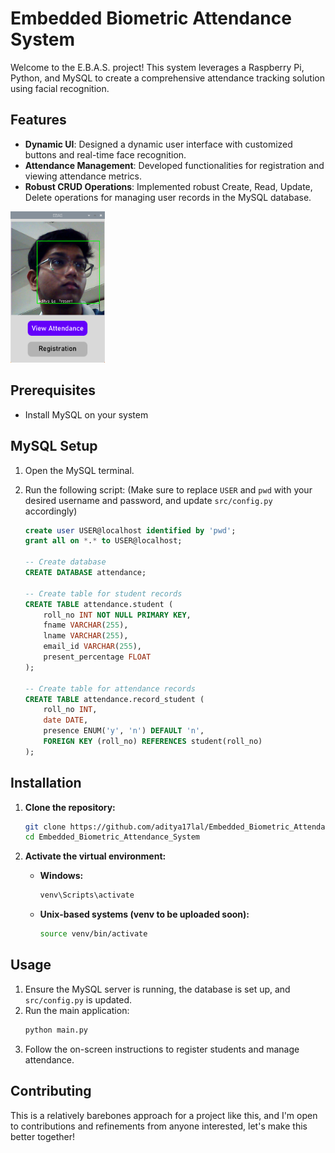 # Embedded Biometric Attendance System

Welcome to the E.B.A.S. project! This system leverages a Raspberry Pi, Python, and MySQL to create a comprehensive attendance tracking solution using facial recognition.

## Features
- **Dynamic UI**: Designed a dynamic user interface with customized buttons and real-time face recognition.
- **Attendance Management**: Developed functionalities for registration and viewing attendance metrics.
- **Robust CRUD Operations**: Implemented robust Create, Read, Update, Delete operations for managing user records in the MySQL database.
<img src="main.png" alt="Main Window" style="width:30%;">

## Prerequisites
- Install MySQL on your system

## MySQL Setup
1. Open the MySQL terminal.
2. Run the following script:
   (Make sure to replace `USER` and `pwd` with your desired username and password, and update `src/config.py` accordingly)

   ```sql
   create user USER@localhost identified by 'pwd';
   grant all on *.* to USER@localhost;

   -- Create database
   CREATE DATABASE attendance;

   -- Create table for student records
   CREATE TABLE attendance.student (
       roll_no INT NOT NULL PRIMARY KEY,
       fname VARCHAR(255),
       lname VARCHAR(255),
       email_id VARCHAR(255),
       present_percentage FLOAT
   );

   -- Create table for attendance records
   CREATE TABLE attendance.record_student (
       roll_no INT,
       date DATE,
       presence ENUM('y', 'n') DEFAULT 'n',
       FOREIGN KEY (roll_no) REFERENCES student(roll_no)
   );
   ```

## Installation

1. **Clone the repository:**
    ```bash
    git clone https://github.com/aditya17lal/Embedded_Biometric_Attendance_System.git
    cd Embedded_Biometric_Attendance_System
    ```

2. **Activate the virtual environment:**
    - **Windows:**
        ```bash
        venv\Scripts\activate
        ```
    - **Unix-based systems (venv to be uploaded soon):**
        ```bash
        source venv/bin/activate
        ```

## Usage
1. Ensure the MySQL server is running, the database is set up, and `src/config.py` is updated.
2. Run the main application:
    ```bash
    python main.py
    ```
3. Follow the on-screen instructions to register students and manage attendance.

## Contributing
This is a relatively barebones approach for a project like this, and I'm open to contributions and refinements from anyone interested, let's make this better together!
